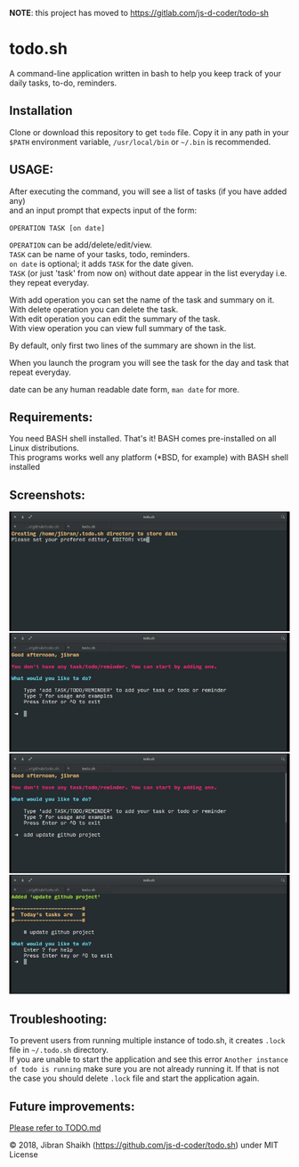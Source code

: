 **NOTE**: this project has moved to https://gitlab.com/js-d-coder/todo-sh

# todo.sh

A command-line application written in bash to help you keep track of your daily tasks, to-do, reminders.

## Installation

Clone or download this repository to get `todo` file. Copy it in any path in your `$PATH` environment variable, `/usr/local/bin` or `~/.bin` is recommended.

## USAGE:

After executing the command, you will see a list of tasks (if you have added any)  
and an input prompt that expects input of the form:

`OPERATION TASK [on date]`

`OPERATION` can be add/delete/edit/view.  
 `TASK` can be name of your tasks, todo, reminders.  
 `on date` is optional; it adds `TASK` for the date given.  
 `TASK` (or just 'task' from now on) without date appear in the list everyday i.e. they repeat everyday.

With add operation you can set the name of the task and summary on it.  
With delete operation you can delete the task.  
With edit operation you can edit the summary of the task.  
With view operation you can view full summary of the task.

By default, only first two lines of the summary are shown in the list.

When you launch the program you will see the task for the day and task that repeat everyday.

date can be any human readable date form, `man date` for more.

## Requirements:

You need BASH shell installed. That's it! BASH comes pre-installed on all Linux distributions.  
This programs works well any platform (\*BSD, for example) with BASH shell installed

## Screenshots:

![todo.sh screenshot](screenshots/1.jpeg)
![todo.sh screenshot](screenshots/2.jpeg)
![todo.sh screenshot](screenshots/3.jpeg)
![todo.sh screenshot](screenshots/4.jpeg)

## Troubleshooting:

To prevent users from running multiple instance of todo.sh, it creates `.lock` file in `~/.todo.sh` directory.  
If you are unable to start the application and see this error `Another instance of todo is running` make sure you are not already running it. If that is not the case you should delete `.lock` file and start the application again.

## Future improvements:

[Please refer to TODO.md](TODO.md)

© 2018, Jibran Shaikh (https://github.com/js-d-coder/todo.sh) under MIT License
